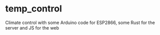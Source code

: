 # temp_control
Climate control with some Arduino code for ESP2866, some Rust for the server and JS for the web
